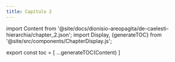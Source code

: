 ```yaml
---
title: Capítulo 2
---
```


import Content from '@site/docs/dionisio-areopagita/de-caelesti-hierarchia/chapter_2.json';
import Display, {generateTOC} from '@site/src/components/ChapterDisplay.js';

<Display data={Content} />

export const toc = [
  ...generateTOC(Content)
]
